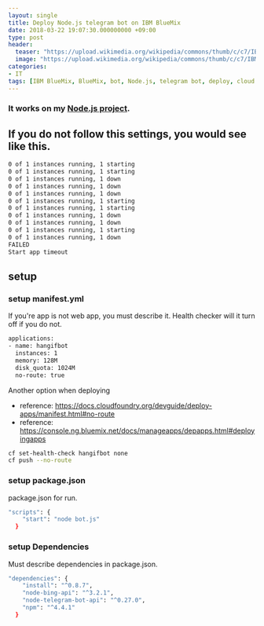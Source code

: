 ```yaml
---
layout: single
title: Deploy Node.js telegram bot on IBM BlueMix
date: 2018-03-22 19:07:30.000000000 +09:00
type: post
header:
  teaser: "https://upload.wikimedia.org/wikipedia/commons/thumb/c/c7/IBM_Bluemix_logo.svg/1200px-IBM_Bluemix_logo.svg.png"
  image: "https://upload.wikimedia.org/wikipedia/commons/thumb/c/c7/IBM_Bluemix_logo.svg/1200px-IBM_Bluemix_logo.svg.png"
categories:
- IT
tags: [IBM BlueMix, BlueMix, bot, Node.js, telegram bot, deploy, cloud foundry]
---
```


### It works on my [Node.js project](https://github.com/LoveMeWithoutAll/HanGifBot).

## If you do not follow this settings, you would see like this.
```sh
0 of 1 instances running, 1 starting
0 of 1 instances running, 1 starting
0 of 1 instances running, 1 down
0 of 1 instances running, 1 down
0 of 1 instances running, 1 down
0 of 1 instances running, 1 starting
0 of 1 instances running, 1 starting
0 of 1 instances running, 1 down
0 of 1 instances running, 1 down
0 of 1 instances running, 1 starting
0 of 1 instances running, 1 down
FAILED
Start app timeout
```

## setup

### setup manifest.yml
If you're app is not web app, you must describe it. Health checker will it turn off if you do not.
```sh
applications:
- name: hangifbot
  instances: 1
  memory: 128M
  disk_quota: 1024M
  no-route: true
```

Another option when deploying
* reference: https://docs.cloudfoundry.org/devguide/deploy-apps/manifest.html#no-route
* reference: https://console.ng.bluemix.net/docs/manageapps/depapps.html#deployingapps
```sh
cf set-health-check hangifbot none
cf push --no-route
```
### setup package.json
package.json for run.
```sh
"scripts": {
    "start": "node bot.js"   
  }
```

### setup Dependencies
Must describe dependencies in package.json.
```sh
"dependencies": {
    "install": "^0.8.7",
    "node-bing-api": "^3.2.1",
    "node-telegram-bot-api": "^0.27.0",
    "npm": "^4.4.1"
  }
```

